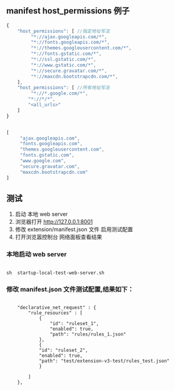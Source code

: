 
## manifest host_permissions 例子
```javascript
{
    "host_permissions": [ //指定地址写法
         "*://ajax.googleapis.com/*",
         "*://fonts.googleapis.com/*",
         "*://themes.googleusercontent.com/*",
         "*://fonts.gstatic.com/*",
         "*://ssl.gstatic.com/*",
         "*://www.gstatic.com/*",
         "*://secure.gravatar.com/*",
         "*://maxcdn.bootstrapcdn.com/*",
    ], 
    "host_permissions": [ //所有地址写法
         "*://*.google.com/*",
        "*://*/*",
        "<all_urls>"
    ]
}
```
```javascript

[
     "ajax.googleapis.com",
     "fonts.googleapis.com",
     "themes.googleusercontent.com",
     "fonts.gstatic.com",
     "www.google.com",
     "secure.gravatar.com",
     "maxcdn.bootstrapcdn.com"
]
```

## 测试 
1. 启动 本地 web server
2. 浏览器打开 http://127.0.0.1:8001
3. 修改 extension/manifest.json 文件 启用测试配置
4. 打开浏览嚣控制台 网络面板查看结果

###  本地启动 web server 
```shell

sh  startup-local-test-web-server.sh

```

### 修改 manifest.json 文件测试配置,结果如下：
```text 

    "declarative_net_request" : {
        "rule_resources" : [
            {
                "id": "ruleset_1",
                "enabled": true,
                "path": "rules/rules_1.json"
            },
            {
            "id": "ruleset_2",
            "enabled": true,
            "path": "test/extension-v3-test/rules_test.json"
            }

        ]
    },


```
